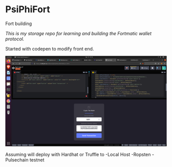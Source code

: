 # PsiPhiFort
Fort building

*This is my storage repo for learning and building the Fortmatic wallet protocol.*

Started with codepen to modify front end. 

  ![Codepen Fortmatic](https://github.com/WillTaivvi/PsiPhiFort/blob/main/Screenshot%20from%202022-04-14%2015-16-56.png)

Assuming will deploy with Hardhat or Truffle to 
-Local Host
-Ropsten
-Pulsechain testnet
